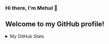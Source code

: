 ### Hi there, I'm Mehul 👋
## Welcome to my GitHub profile!

<details>
<summary>My GitHub Stats</summary>
<[![GitHub Streak](https://github-readme-streak-stats.herokuapp.com?user=Mehul2203&theme=elegant)](https://git.io/streak-stats)>
![GitHub stats](https://github-readme-stats.vercel.app/api?username=Mehul2203&show_icons=true&theme=tokyonight)
</details>


